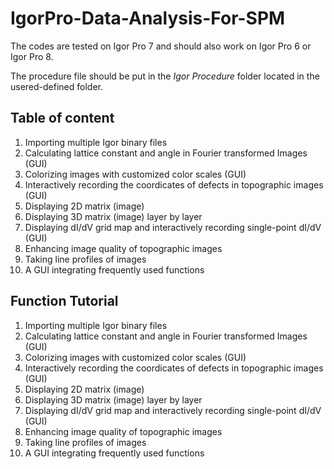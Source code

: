 # IgorPro-Data-Analysis-For-SPM
The codes are tested on Igor Pro 7 and should also work on Igor Pro 6 or Igor Pro 8.

The procedure file should be put in the *Igor Procedure* folder located in the usered-defined folder.

## Table of content
1. Importing multiple Igor binary files
2. Calculating lattice constant and angle in Fourier transformed Images (GUI)
3. Colorizing images with customized color scales (GUI)
4. Interactively recording the coordicates of defects in topographic images (GUI)
5. Displaying 2D matrix (image)
6. Displaying 3D matrix (image) layer by layer
7. Displaying dI/dV grid map and interactively recording single-point dI/dV (GUI)
8. Enhancing image quality of topographic images
9. Taking line profiles of images
10. A GUI integrating frequently used functions
## Function Tutorial
1. Importing multiple Igor binary files
2. Calculating lattice constant and angle in Fourier transformed Images (GUI)
3. Colorizing images with customized color scales (GUI)
4. Interactively recording the coordicates of defects in topographic images (GUI)
5. Displaying 2D matrix (image)
6. Displaying 3D matrix (image) layer by layer
7. Displaying dI/dV grid map and interactively recording single-point dI/dV (GUI)
8. Enhancing image quality of topographic images
9. Taking line profiles of images
10. A GUI integrating frequently used functions
